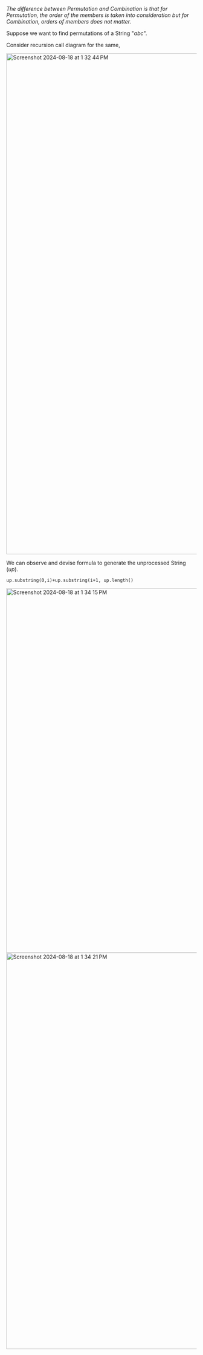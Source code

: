 *The difference between Permutation and Combination is that for Permutation, the order of the members is taken into consideration but for 
Combination, orders of members does not matter.*

Suppose we want to find permutations of a String "*abc*".

Consider recursion call diagram for the same,

<img width="1326" alt="Screenshot 2024-08-18 at 1 32 44 PM" src="https://github.com/user-attachments/assets/1a2717fc-93b0-4b6d-b3aa-ef85ef91c4dc">

We can observe and devise formula to generate the unprocessed String (*up*).

```
up.substring(0,i)+up.substring(i+1, up.length()
```

<img width="965" alt="Screenshot 2024-08-18 at 1 34 15 PM" src="https://github.com/user-attachments/assets/ed2e9239-354a-49ad-b65a-d5486c0332c0">
<img width="1049" alt="Screenshot 2024-08-18 at 1 34 21 PM" src="https://github.com/user-attachments/assets/04e34d90-8c73-4afc-88d1-fe8804701472">
